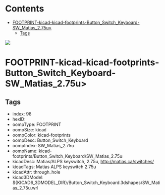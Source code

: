 



Contents
========

* [FOOTPRINT-kicad-kicad-footprints-Button_Switch_Keyboard-SW_Matias_2.75u>](#footprint-kicad-kicad-footprints-button_switch_keyboard-sw_matias_275u)
	* [Tags](#tags)
  
![][im]
# FOOTPRINT-kicad-kicad-footprints-Button_Switch_Keyboard-SW_Matias_2.75u>

## Tags

- index: 98
- hexID: 
- oompType: FOOTPRINT
- oompSize: kicad
- oompColor: kicad-footprints
- oompDesc: Button_Switch_Keyboard
- oompIndex: SW_Matias_2.75u
- oompName: kicad-footprints/Button_Switch_Keyboard/SW_Matias_2.75u
- kicadDesc: Matias/ALPS keyswitch, 2.75u, http://matias.ca/switches/
- kicadTags: Matias ALPS keyswitch 2.75u
- kicadAttr: through_hole
- kicad3DModel: ${KICAD6_3DMODEL_DIR}/Button_Switch_Keyboard.3dshapes/SW_Matias_2.75u.wrl



[im]: image.png
